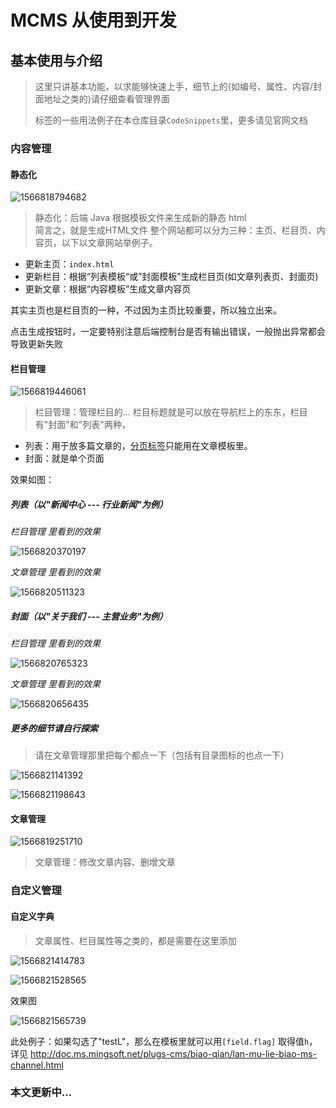 # MCMS 从使用到开发

## 基本使用与介绍

>  这里只讲基本功能，以求能够快速上手，细节上的(如编号、属性、内容/封面地址之类的)请仔细查看管理界面
>
>  标签的一些用法例子在本仓库目录`CodeSnippets`里，更多请见官网文档

### 内容管理

#### 静态化

![1566818794682](.assets/1566818794682.png)
> 静态化：后端 Java 根据模板文件来生成新的静态 html  
> 简言之，就是生成HTML文件
> 整个网站都可以分为三种：主页、栏目页、内容页，以下以文章网站举例子。

- 更新主页：`index.html`
- 更新栏目：根据“列表模板“或”封面模板”生成栏目页(如文章列表页、封面页)
- 更新文章：根据“内容模板”生成文章内容页

其实主页也是栏目页的一种，不过因为主页比较重要，所以独立出来。  

点击生成按钮时，一定要特别注意后端控制台是否有输出错误，一般抛出异常都会导致更新失败



#### 栏目管理

![1566819446061](.assets/1566819446061.png)
> 栏目管理：管理栏目的... 栏目标题就是可以放在导航栏上的东东，栏目有"封面"和"列表"两种，
 - 列表：用于放多篇文章的，[分页标签](http://doc.ms.mingsoft.net/plugs-cms/biao-qian/fen-ye-biao-qian-ms-page.html)只能用在文章模板里。
 - 封面：就是单个页面

效果如图：

##### 列表（以"新闻中心 --- 行业新闻"为例）

*栏目管理 里看到的效果*

![1566820370197](.assets/1566820370197.png)

*文章管理 里看到的效果*

![1566820511323](.assets/1566820511323.png)

##### 封面（以"关于我们 --- 主营业务"为例）

*栏目管理 里看到的效果*

![1566820765323](.assets/1566820765323.png)

*文章管理 里看到的效果*

![1566820656435](.assets/1566820656435.png)

##### 更多的细节请自行探索

> 请在文章管理那里把每个都点一下（包括有目录图标的也点一下）

![1566821141392](.assets/1566821141392.png)

![1566821198643](.assets/1566821198643.png)



#### 文章管理

![1566819251710](.assets/1566819251710.png)
> 文章管理：修改文章内容、删增文章
> 



### 自定义管理

#### 自定义字典

> 文章属性、栏目属性等之类的，都是需要在这里添加

![1566821414783](.assets/1566821414783.png)

![1566821528565](.assets/1566821528565.png)

效果图

![1566821565739](.assets/1566821565739.png)

此处例子：如果勾选了"testL"，那么在模板里就可以用`[field.flag]` 取得值`h`，详见 http://doc.ms.mingsoft.net/plugs-cms/biao-qian/lan-mu-lie-biao-ms-channel.html





### 本文更新中...


